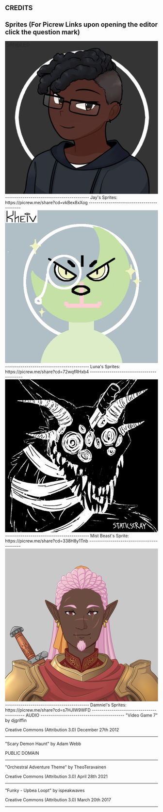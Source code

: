 CREDITS
-------------------------------------------
Sprites (For Picrew Links upon opening the editor click the question mark)
-------------------------------------------
<img src ="https://raw.githubusercontent.com/ChivesEG/Brock-ISAC-1P04-Repository/main/assets/Sprites/Jay_Neutral.png">
-------------------------------------------
Jay's Sprites: https://picrew.me/share?cd=vkBex8xXog
-------------------------------------------
<img src ="https://raw.githubusercontent.com/ChivesEG/Brock-ISAC-1P04-Repository/main/assets/Sprites/Luna_Neutral.png">
-------------------------------------------
Luna's Sprites: https://picrew.me/share?cd=72wqfRHxb4
-------------------------------------------
<img src ="https://raw.githubusercontent.com/ChivesEG/Brock-ISAC-1P04-Repository/main/assets/Sprites/Mist_Beast.png">
-------------------------------------------
Mist Beast's Sprite: https://picrew.me/share?cd=338H8y1Tnb
-------------------------------------------
<img src ="https://raw.githubusercontent.com/ChivesEG/Brock-ISAC-1P04-Repository/main/assets/Sprites/Damniel_Neutral.png">
-------------------------------------------
Damniel's Sprites: https://picrew.me/share?cd=s7HJIW9WFD
-------------------------------------------
AUDIO
-------------------------------------------
"Video Game 7"
by djgriffin

Creative Commons (Attribution 3.0)
December 27th 2012

-------------------------------------------
"Scary Demon Haunt"
by Adam Webb

PUBLIC DOMAIN

-------------------------------------------
"Orchestral Adventure Theme"
by TheoTeravainen

Creative Commons (Attribution 3.0)
April 28th 2021

-------------------------------------------
"Funky - Upbea Loopt"
by ispeakwaves

Creative Commons (Attribution 3.0)
March 20th 2017

-------------------------------------------
